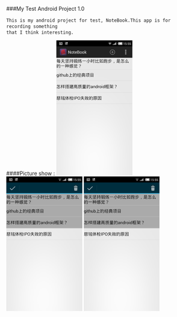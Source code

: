 ###My Test Android Project 1.0

    This is my android project for test, NoteBook.This app is for recording something 
    that I think interesting.

####Picture show :
<img src="Screenshot/Screenshot_1.png" width="40%" height="20%" alt="Preview List">
<img src="Screenshot/Screenshot_2.png" width="40%" height="20%" alt="Delete Item">
<img src="Screenshot/Screenshot_2.png" width="40%" height="20%" alt="Delete Item">

